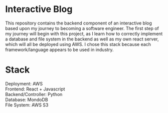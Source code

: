 # Interactive Blog

This repository contains the backend component of an interactive blog based upon my journey to becoming a software engineer. The first step of my journey will begin with this project, as I learn how to correctly implement a database and file system in the backend as well as my own react server, which will all be deployed using AWS. I chose this stack because each framework/language appears to be used in industry.

# Stack
Deployment: AWS <br />
Frontend: React + Javascript <br />
Backend/Controller: Python <br />
Database: MondoDB <br />
File System: AWS S3 <br />
